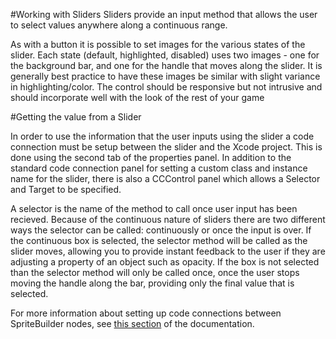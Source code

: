#Working with Sliders
Sliders provide an input method that allows the user to select values anywhere along a continuous range.

As with a button it is possible to set images for the various states of the slider.  Each state (default, highlighted, disabled) uses two images - one for the background bar, and one for the handle that moves along the slider.  It is generally best practice to have these images be similar with slight variance in highlighting/color.  The control should be responsive but not intrusive and should incorporate well with the look of the rest of your game

#Getting the value from a Slider

In order to use the information that the user inputs using the slider a code connection must be setup between the slider and the Xcode project.  This is done using the second tab of the properties panel.  In addition to the standard code connection panel for setting a custom class and instance name for the slider, there is also a CCControl panel which allows a Selector and Target to be specified.

A selector is the name of the method to call once user input has been recieved.  Because of the continuous nature of sliders there are two different ways the selector can be called: continuously or once the input is over.  If the continuous box is selected, the selector method will be called as the slider moves, allowing you to provide instant feedback to the user if they are adjusting a property of an object such as opacity.  If the box is not selected than the selector method will only be called once, once the user stops moving the handle along the bar, providing only the final value that is selected.


For more information about setting up code connections between SpriteBuilder nodes, see [this section](link) of the documentation.